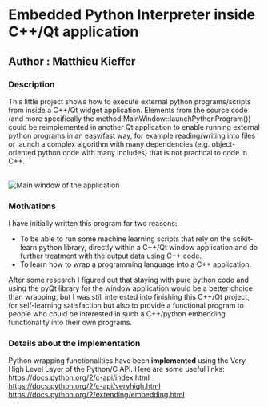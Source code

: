 # Embedded Python Interpreter inside C++/Qt application
## Author : Matthieu Kieffer

### Description
This little project shows how to execute external python programs/scripts from inside a C++/Qt widget application. 
Elements from the source code (and more specifically the method MainWindow::launchPythonProgram()) could be reimplemented in another Qt application to enable running external python programs in an easy/fast way, for example reading/writing into files or launch a complex algorithm with many dependencies (e.g. object-oriented python code with many includes) that is not practical to code in C++.<br/><br/>

![Main window of the application](https://user-images.githubusercontent.com/25090342/29821873-b9be613c-8cc9-11e7-91f8-e8f8e50e5acd.png#right "Main window of the application")


### Motivations
I have initially written this program for two reasons:
- To be able to run some machine learning scripts that rely on the scikit-learn python library, directly within a C++/Qt window application and do further treatment with the output data using C++ code.
- To learn how to wrap a programming language into a C++ application.

After some research I figured out that staying with pure python code and using the pyQt library for the window application would be a better choice than wrapping, but I was still interested into finishing this C++/Qt project, for self-learning satisfaction but also to provide a functional program to people who could be interested in such a C++/python embedding functionality into their own programs.

### Details about the implementation
Python wrapping functionalities have been <strong>implemented</strong> using the Very High Level Layer of the Python/C API. Here are some useful links:<br/>
https://docs.python.org/2/c-api/index.html<br/>
https://docs.python.org/2/c-api/veryhigh.html<br/>
https://docs.python.org/2/extending/embedding.html

